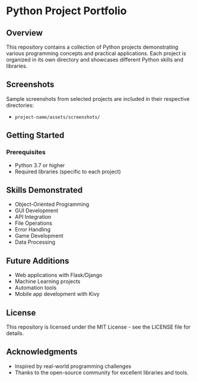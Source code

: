 # Python Project Portfolio

## Overview
This repository contains a collection of Python projects demonstrating various programming concepts and practical applications. Each project is organized in its own directory and showcases different Python skills and libraries.

## Screenshots
Sample screenshots from selected projects are included in their respective directories:
- `project-name/assets/screenshots/`

## Getting Started

### Prerequisites
- Python 3.7 or higher
- Required libraries (specific to each project)

## Skills Demonstrated
- Object-Oriented Programming
- GUI Development
- API Integration
- File Operations
- Error Handling
- Game Development
- Data Processing

## Future Additions
- Web applications with Flask/Django
- Machine Learning projects
- Automation tools
- Mobile app development with Kivy

## License
This repository is licensed under the MIT License - see the LICENSE file for details.

## Acknowledgments
- Inspired by real-world programming challenges
- Thanks to the open-source community for excellent libraries and tools.


